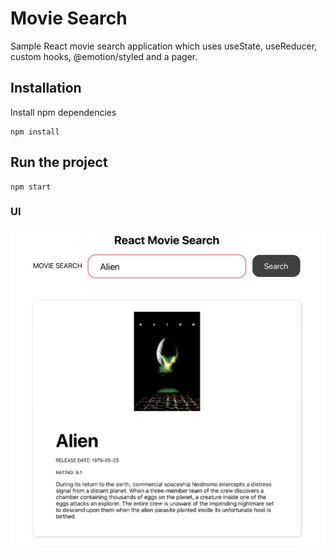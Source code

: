 # Movie Search
Sample React movie search application which uses useState, useReducer, custom hooks, @emotion/styled and a pager.

## Installation
Install npm dependencies
```
npm install
```

## Run the project
```
npm start
```

### UI
![App](https://raw.githubusercontent.com/iJKTen/react-movie-search/master/App.png)
